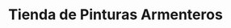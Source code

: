 ---
title: "Tienda de Pinturas Armenteros"
url: /torredonjimeno/tienda-de-pinturas-armenteros/
shop: pintura
---